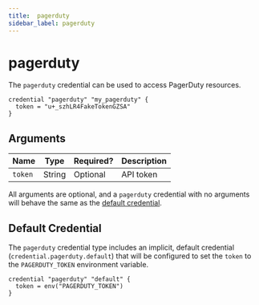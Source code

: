 ```yaml
---
title:  pagerduty
sidebar_label: pagerduty
---
```


# pagerduty

The `pagerduty` credential can be used to access PagerDuty resources.

```hcl
credential "pagerduty" "my_pagerduty" {
  token = "u+_szhLR4FakeTokenGZSA"
}
```

## Arguments

| Name            | Type    | Required?| Description
|-----------------|---------|----------|-------------------
| `token`         |  String | Optional | API token

All arguments are optional, and a `pagerduty` credential with no arguments will behave the same as the [default credential](#default-credential).

## Default Credential

The `pagerduty` credential type includes an implicit, default credential (`credential.pagerduty.default`) that will be configured to set the `token` to the `PAGERDUTY_TOKEN` environment variable.

```hcl
credential "pagerduty" "default" {
  token = env("PAGERDUTY_TOKEN")
}
```
